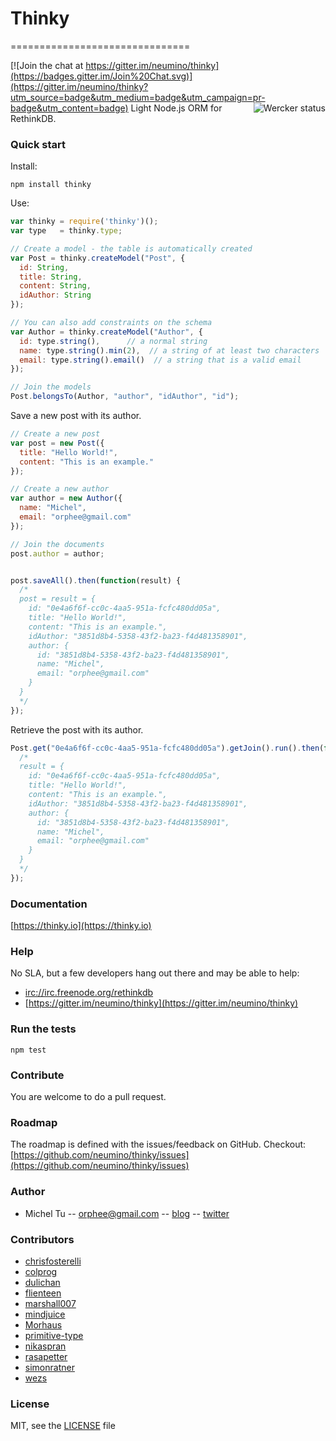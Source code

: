 # Thinky
===============================

[![Join the chat at https://gitter.im/neumino/thinky](https://badges.gitter.im/Join%20Chat.svg)](https://gitter.im/neumino/thinky?utm_source=badge&utm_medium=badge&utm_campaign=pr-badge&utm_content=badge)
<a href="https://app.wercker.com/project/bykey/e5ab679f3412f8f86ef6488b31004fed"><img alt="Wercker status" src="https://app.wercker.com/status/e5ab679f3412f8f86ef6488b31004fed/m/master" align="right"></a>
Light Node.js ORM for RethinkDB.  

### Quick start 

Install:

```
npm install thinky
```

Use:

```javascript
var thinky = require('thinky')();
var type   = thinky.type;

// Create a model - the table is automatically created
var Post = thinky.createModel("Post", {
  id: String,
  title: String,
  content: String,
  idAuthor: String
}); 

// You can also add constraints on the schema
var Author = thinky.createModel("Author", {
  id: type.string(),      // a normal string
  name: type.string().min(2),  // a string of at least two characters
  email: type.string().email()  // a string that is a valid email
});

// Join the models
Post.belongsTo(Author, "author", "idAuthor", "id");
```

Save a new post with its author.

```js
// Create a new post
var post = new Post({
  title: "Hello World!",
  content: "This is an example."
});

// Create a new author
var author = new Author({
  name: "Michel",
  email: "orphee@gmail.com"
});

// Join the documents
post.author = author;


post.saveAll().then(function(result) {
  /*
  post = result = {
    id: "0e4a6f6f-cc0c-4aa5-951a-fcfc480dd05a",
    title: "Hello World!",
    content: "This is an example.",
    idAuthor: "3851d8b4-5358-43f2-ba23-f4d481358901",
    author: {
      id: "3851d8b4-5358-43f2-ba23-f4d481358901",
      name: "Michel",
      email: "orphee@gmail.com"
    }
  }
  */
});
```

Retrieve the post with its author.

```js
Post.get("0e4a6f6f-cc0c-4aa5-951a-fcfc480dd05a").getJoin().run().then(function(result) {
  /*
  result = {
    id: "0e4a6f6f-cc0c-4aa5-951a-fcfc480dd05a",
    title: "Hello World!",
    content: "This is an example.",
    idAuthor: "3851d8b4-5358-43f2-ba23-f4d481358901",
    author: {
      id: "3851d8b4-5358-43f2-ba23-f4d481358901",
      name: "Michel",
      email: "orphee@gmail.com"
    }
  }
  */
});
```



### Documentation

[https://thinky.io](https://thinky.io)

### Help

No SLA, but a few developers hang out there and may be able to help:

- [irc://irc.freenode.org/rethinkdb](irc://irc.freenode.org/rethinkdb)
- [https://gitter.im/neumino/thinky](https://gitter.im/neumino/thinky)

### Run the tests

```
npm test
```

### Contribute

You are welcome to do a pull request.


### Roadmap

The roadmap is defined with the issues/feedback on GitHub. Checkout:  
[https://github.com/neumino/thinky/issues](https://github.com/neumino/thinky/issues)


### Author
- Michel Tu -- orphee@gmail.com -- [blog](http://blog.justonepixel.com) -- [twitter](https://twitter.com/neumino)

### Contributors

- [chrisfosterelli](https://github.com/chrisfosterelli)
- [colprog](https://github.com/colprog)
- [dulichan](https://github.com/dulichan)
- [flienteen](https://github.com/flienteen)
- [marshall007](https://github.com/marshall007)
- [mindjuice](https://github.com/mindjuice)
- [Morhaus](https://github.com/Morhaus)
- [primitive-type](https://github.com/primitive-type)
- [nikaspran](https://github.com/nikaspran)
- [rasapetter](https://github.com/rasapetter)
- [simonratner](https://github.com/simonratner)
- [wezs](https://github.com/wezs)
 

### License

MIT, see the [LICENSE](https://github.com/neumino/thinky/blob/master/LICENSE) file

